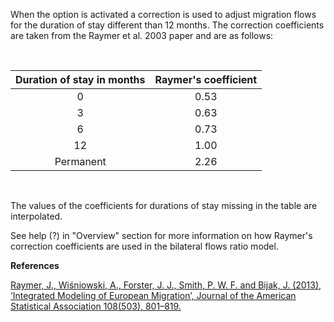 When the option is activated a correction is used to adjust migration flows for the duration of stay different than 12 months. The correction coefficients are taken from the Raymer et al. 2003 paper and are as follows:

<br>
<style>

th {
  border: 1px solid black;
  border-collapse: collapse;
  background-color: #CCBBFF;
  text-align: center;
}

td {
  border: 1px solid black;
  border-collapse: collapse;
}

tr:hover {background-color: #E0DDFF;}

table {
  border-collapse: collapse;
  width:80%;
}

</style>
<center>

|        Duration of stay in months       |        Raymer's coefficient     |
|:---------------------------------------:|:-------------------------------:|
|                     0                   |              0.53               |
|                     3                   |              0.63               |
|                     6                   |              0.73               |
|                    12                   |              1.00               |
|                Permanent                |              2.26               |
<br>
</center>

The values of the coefficients for durations of stay missing in the table are interpolated. 

See help (?) in "Overview" section for more information on how Raymer's correction coefficients are used in the bilateral flows ratio model.

**References**

<a href="https://www.tandfonline.com/doi/abs/10.1080/01621459.2013.789435?journalCode=uasa20">Raymer, J., Wiśniowski, A., Forster, J. J., Smith, P. W. F. and Bijak, J. (2013), ‘Integrated Modeling of European Migration’, Journal of the American Statistical Association 108(503), 801–819.</a>
